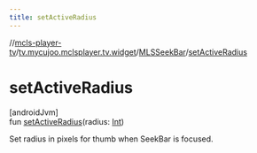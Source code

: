 ```yaml
---
title: setActiveRadius
---
```

//[mcls-player-tv](../../../index.html)/[tv.mycujoo.mclsplayer.tv.widget](../index.html)/[MLSSeekBar](index.html)/[setActiveRadius](set-active-radius.html)



# setActiveRadius



[androidJvm]\
fun [setActiveRadius](set-active-radius.html)(radius: [Int](https://kotlinlang.org/api/latest/jvm/stdlib/kotlin/-int/index.html))



Set radius in pixels for thumb when SeekBar is focused.




